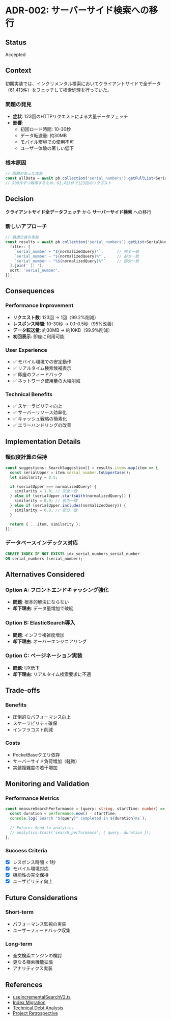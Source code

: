 # ADR-002: サーバーサイド検索への移行

## Status
Accepted

## Context
初期実装では、インクリメンタル検索においてクライアントサイドで全データ（61,413件）をフェッチして検索処理を行っていた。

### 問題の発見
- **症状**: 123回のHTTPリクエストによる大量データフェッチ
- **影響**: 
  - 初回ロード時間: 10-30秒
  - データ転送量: 約30MB
  - モバイル環境での使用不可
  - ユーザー体験の著しい低下

### 根本原因
```typescript
// 問題のあった実装
const allData = await pb.collection('serial_numbers').getFullList<SerialNumber>();
// 500件ずつ取得するため、61,413件で123回のリクエスト
```

## Decision
**クライアントサイド全データフェッチ** から **サーバーサイド検索** への移行

### 新しいアプローチ
```typescript
// 最適化後の実装
const results = await pb.collection('serial_numbers').getList<SerialNumber>(1, maxResults, {
  filter: [
    `serial_number = "${normalizedQuery}"`,      // 完全一致
    `serial_number ~ "${normalizedQuery}%"`,     // 前方一致
    `serial_number ~ "%${normalizedQuery}%"`     // 部分一致
  ].join(' || '),
  sort: 'serial_number',
});
```

## Consequences

### Performance Improvement
- **リクエスト数**: 123回 → 1回（99.2%削減）
- **レスポンス時間**: 10-30秒 → 0.1-0.5秒（95%改善）
- **データ転送量**: 約30MB → 約10KB（99.9%削減）
- **初回表示**: 即座に利用可能

### User Experience
- ✅ モバイル環境での安定動作
- ✅ リアルタイム検索候補表示
- ✅ 即座のフィードバック
- ✅ ネットワーク使用量の大幅削減

### Technical Benefits
- ✅ スケーラビリティ向上
- ✅ サーバーリソース効率化
- ✅ キャッシュ戦略の簡素化
- ✅ エラーハンドリングの改善

## Implementation Details

### 類似度計算の保持
```typescript
const suggestions: SearchSuggestion[] = results.items.map(item => {
  const serialUpper = item.serial_number.toUpperCase();
  let similarity = 0.5;

  if (serialUpper === normalizedQuery) {
    similarity = 1.0; // 完全一致
  } else if (serialUpper.startsWith(normalizedQuery)) {
    similarity = 0.9; // 前方一致
  } else if (serialUpper.includes(normalizedQuery)) {
    similarity = 0.8; // 部分一致
  }

  return { ...item, similarity };
});
```

### データベースインデックス対応
```sql
CREATE INDEX IF NOT EXISTS idx_serial_numbers_serial_number 
ON serial_numbers (serial_number);
```

## Alternatives Considered

### Option A: フロントエンドキャッシング強化
- **問題**: 根本的解決にならない
- **却下理由**: データ量増加で破綻

### Option B: ElasticSearch導入
- **問題**: インフラ複雑度増加
- **却下理由**: オーバーエンジニアリング

### Option C: ページネーション実装
- **問題**: UX低下
- **却下理由**: リアルタイム検索要求に不適

## Trade-offs

### Benefits
- 圧倒的なパフォーマンス向上
- スケーラビリティ確保
- インフラコスト削減

### Costs
- PocketBaseクエリ依存
- サーバーサイド負荷増加（軽微）
- 実装複雑度の若干増加

## Monitoring and Validation

### Performance Metrics
```typescript
const measureSearchPerformance = (query: string, startTime: number) => {
  const duration = performance.now() - startTime;
  console.log(`Search "${query}" completed in ${duration}ms`);
  
  // Future: Send to analytics
  // analytics.track('search_performance', { query, duration });
};
```

### Success Criteria
- [x] レスポンス時間 < 1秒
- [x] モバイル環境対応
- [x] 機能性の完全保持
- [x] ユーザビリティ向上

## Future Considerations

### Short-term
- パフォーマンス監視の実装
- ユーザーフィードバック収集

### Long-term
- 全文検索エンジンの検討
- 更なる検索機能拡張
- アナリティクス実装

## References
- [useIncrementalSearchV2.ts](../frontend/src/hooks/useIncrementalSearchV2.ts)
- [Index Migration](../migrations/1754191900_add_serial_number_index.go)
- [Technical Debt Analysis](./TECHNICAL_DEBT_ANALYSIS.md)
- [Project Retrospective](./PROJECT_RETROSPECTIVE.md)
